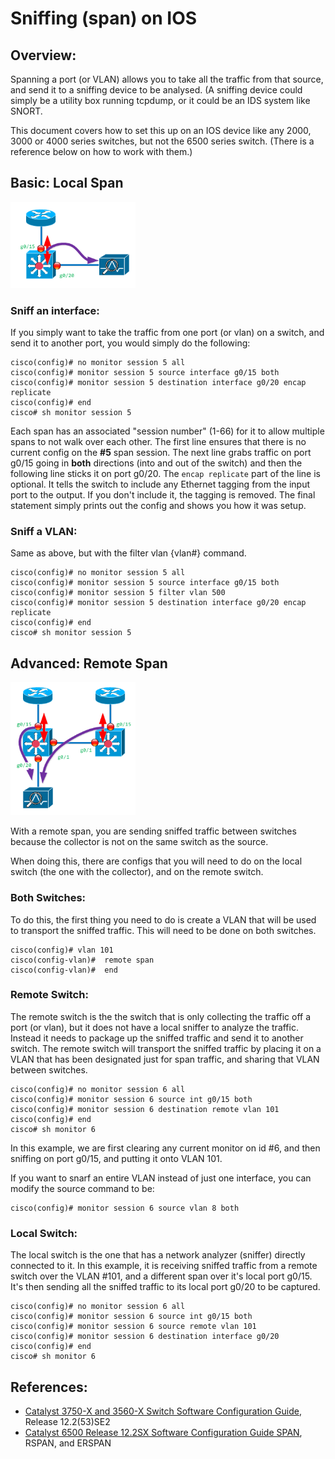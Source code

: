 # Sniffing (span) on IOS

## Overview: 
Spanning a port (or VLAN) allows you to take all the traffic from that source, and send it to a sniffing device to be analysed.  (A sniffing device could simply be a utility box running tcpdump, or it could be an IDS system like SNORT.

This document covers how to set this up on an IOS device like any 2000, 3000 or 4000 series switches, but not the 6500 series switch.  (There is a reference below on how to work with them.)

## Basic: Local Span 

<img src="img/span01.png" width="200" alt="">

### Sniff an interface: 
If you simply want to take the traffic from one port (or vlan) on a switch, and send it to another port, you would simply do the following: 

```
cisco(config)# no monitor session 5 all
cisco(config)# monitor session 5 source interface g0/15 both 
cisco(config)# monitor session 5 destination interface g0/20 encap replicate 
cisco(config)# end
cisco# sh monitor session 5
```

Each span has an associated "session number" (1-66) for it to allow multiple spans to not walk over each other.  The first line ensures that there is no current config on the **#5** span session.  The next line grabs traffic on port g0/15 going in **both** directions (into and out of the switch) and then the following line sticks it on port g0/20.  The `encap replicate` part of the line is optional.  It tells the switch to include any Ethernet tagging from the input port to the output.  If you don't include it, the tagging is removed.  The final statement simply prints out the config and shows you how it was setup.  

### Sniff a VLAN: 
Same as above, but with the filter vlan {vlan#} command.  

```
cisco(config)# no monitor session 5 all
cisco(config)# monitor session 5 source interface g0/15 both 
cisco(config)# monitor session 5 filter vlan 500
cisco(config)# monitor session 5 destination interface g0/20 encap replicate 
cisco(config)# end
cisco# sh monitor session 5
```

## Advanced: Remote Span

<img src="img/span02.png" width="200" alt="">


With a remote span, you are sending sniffed traffic between switches because the collector is not on the same switch as the source.  

When doing this, there are configs that you will need to do on the local switch (the one with the collector), and on the remote switch.  

### Both Switches: 
To do this, the first thing you need to do is create a VLAN that will be used to transport the sniffed traffic. This will need to be done on both switches. 

```
cisco(config)# vlan 101
cisco(config-vlan)#  remote span
cisco(config-vlan)#  end       
```

### Remote Switch: 
The remote switch is the the switch that is only collecting the traffic off a port (or vlan), but it does not have a local sniffer to analyze the traffic.  Instead it needs to package up the sniffed traffic and send it to another switch.  The remote switch will transport the sniffed traffic by placing it on a VLAN that has been designated just for span traffic, and sharing that VLAN between switches. 

```
cisco(config)# no monitor session 6 all  
cisco(config)# monitor session 6 source int g0/15 both 
cisco(config)# monitor session 6 destination remote vlan 101 
cisco(config)# end 
cisco# sh monitor 6 
```

In this example, we are first clearing any current monitor on id #6, and then sniffing on port g0/15, and putting it onto VLAN 101.

If you want to snarf an entire VLAN instead of just one interface, you can modify the source command to be: 

```
cisco(config)# monitor session 6 source vlan 8 both   
```

### Local Switch: 
The local switch is the one that has a network analyzer (sniffer) directly connected to it.  In this example, it is receiving sniffed traffic from a remote switch over the VLAN #101, and a different span over it's local port g0/15.   It's then sending all the sniffed traffic to its local port g0/20 to be captured.  

```
cisco(config)# no monitor session 6 all  
cisco(config)# monitor session 6 source int g0/15 both
cisco(config)# monitor session 6 source remote vlan 101 
cisco(config)# monitor session 6 destination interface g0/20 
cisco(config)# end 
cisco# sh monitor 6  
```

## References: 
- [Catalyst 3750-X and 3560-X Switch Software Configuration Guide](http://www.cisco.com/en/US/docs/switches/lan/catalyst3750x_3560x/software/release/12.2_53_se/configuration/guide/swspan.html), Release 12.2(53)SE2
- [Catalyst 6500 Release 12.2SX Software Configuration Guide SPAN](http://www.cisco.com/en/US/docs/switches/lan/catalyst6500/ios/12.2SX/configuration/guide/span.html), RSPAN, and ERSPAN